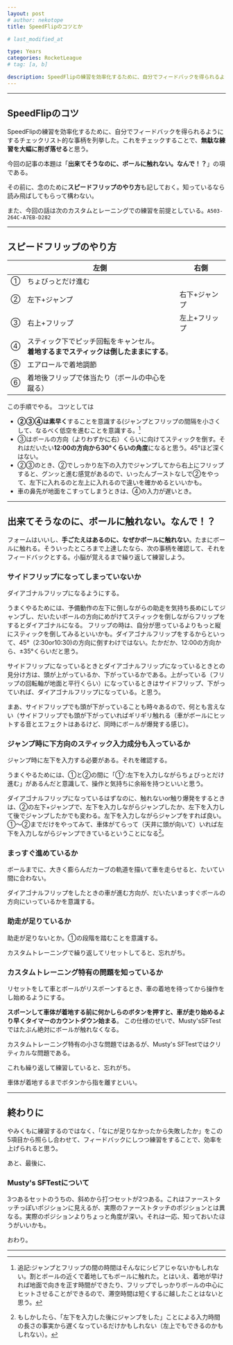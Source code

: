 ```yaml
---
layout: post
# author: nekotope
title: SpeedFlipのコツとか

# last_modified_at

type: Years
categories: RocketLeague
# tag: [a, b]

description: SpeedFlipの練習を効率化するために、自分でフィードバックを得られるようにするチェックリスト的な事柄を列挙した。今回の記事の本題は「出来てそうなのに、ボールに触れない。なんで！？」の項である。
---
```


---------

## SpeedFlipのコツ

SpeedFlipの練習を効率化するために、自分でフィードバックを得られるようにするチェックリスト的な事柄を列挙した。これをチェックすることで、**無駄な練習を大幅に削ぎ落せる**と思う。

今回の記事の本題は「**出来てそうなのに、ボールに触れない。なんで！？**」の項である。

その前に、念のために**スピードフリップのやり方**も記しておく。知っているなら読み飛ばしてもらって構わない。

また、今回の話は次のカスタムとレーニングでの練習を前提としている。`A503-264C-A7EB-D282`

---------

## スピードフリップのやり方

| 　  | 左側 | 右側 |
|-------|--------|---------|
| ① | ちょびっとだけ進む |
| ② | 左下+ジャンプ | 右下+ジャンプ |
| ③ | 右上+フリップ | 左上+フリップ |
| ④ | スティック下でピッチ回転をキャンセル。<br>**着地するまでスティックは倒したままにする**。|  
| ⑤ | エアロールで着地調節 |  
| ⑥ | 着地後フリップで体当たり（ボールの中心を蹴る） |  



この手順でやる。
コツとしては
- **②③④は素早く**することを意識する(ジャンプとフリップの間隔を小さくして、なるべく低空を進むことを意識する。[^ps_hangtime]
- ③はボールの方向（よりわずかに右）くらいに向けてスティックを倒す。それはだいたい**12:00の方向から30°くらいの角度**になると思う。45°ほど深くはない。
- ②③のとき、②でしっかり左下の入力でジャンプしてから右上にフリップすると、グンッと進む感覚があるので、いったんブーストなしで②をやって、左下に入れるのと左上に入れるので違いを確かめるといいかも。
- 車の鼻先が地面をこすってしまうときは、④の入力が遅いとき。

---------

## 出来てそうなのに、ボールに触れない。なんで！？
フォームはいいし、**手ごたえはあるのに、なぜかボールに触れない**。たまにボールに触れる。そういったところまで上達したなら、次の事柄を確認して、それをフィードバックとする。小脳が覚えるまで繰り返して練習しよう。

### サイドフリップになってしまっていないか

ダイアゴナルフリップになるようにする。

うまくやるためには、予備動作の左下に倒しながらの助走を気持ち長めにしてジャンプし、だいたいボールの方向にめがけてスティックを倒しながらフリップをするとダイアゴナルになる。
フリップの時は、自分が思っているよりもっと縦にスティックを倒してみるといいかも。ダイアゴナルフリップをするからといって、45°（2:30or10:30)の方向に倒すわけではない。たかだか、12:00の方向から、±35°くらいだと思う。

サイドフリップになっているときとダイアゴナルフリップになっているときとの見分け方は、頭が上がっているか、下がっているかである。上がっている（フリップの回転軸が地面と平行くらい）になっているときはサイドフリップ、下がっていれば、ダイアゴナルフリップになっている。と思う。

まあ、サイドフリップでも頭が下がっていることも時々あるので、何とも言えない（サイドフリップでも頭が下がっていればギリギリ触れる（車がボールにヒットする音とエフェクトはあるけど、同時にボールが爆発する感じ）。

### ジャンプ時に下方向のスティック入力成分も入っているか

ジャンプ時に左下を入力する必要がある。それを確認する。

うまくやるためには、①と②の間に「①':左下を入力しながらちょびっとだけ進む」があるんだと意識して、操作と気持ちに余裕を持つといいと思う。

ダイアゴナルフリップになっているはずなのに、触れないor触り爆発をするときは、②の左下+ジャンプで、左下を入力しながらジャンプしたか、左下を入力して後でジャンプしたかでも変わる。左下を入力しながらジャンプをすれば良い。①～②までだけをやってみて、車体がてらって（天井に頭が向いて）いれば左下を入力しながらジャンプできているということになる[^ps_jump_direction]。

### まっすぐ進めているか

ボールまでに、大きく膨らんだカーブの軌道を描いて車を走らせると、たいてい間に合わない。

ダイアゴナルフリップをしたときの車が進む方向が、だいたいまっすぐボールの方向にいっているかを意識する。

### 助走が足りているか

助走が足りないとか。①の段階を踏むことを意識する。

カスタムトレーニングで繰り返してリセットしてると、忘れがち。

### カスタムトレーニング特有の問題を知っているか

リセットをして車とボールがリスポーンするとき、車の着地を待ってから操作をし始めるようにする。

**スポーンして車体が着地する前に何かしらのボタンを押すと、車が走り始めるより早くタイマーのカウントダウン始まる**。
この仕様のせいで、Musty'sSFTestではたぶん絶対にボールが触れなくなる。

カスタムトレーニング特有の小さな問題ではあるが、Musty's SFTestではクリティカルな問題である。

これも繰り返して練習していると、忘れがち。

車体が着地するまでボタンから指を離すといい。

---------

## 終わりに

やみくもに練習するのではなく、「なにが足りなかったから失敗したか」をこの5項目から照らし合わせて、フィードバックにしつつ練習をすることで、効率を上げられると思う。

あと、最後に、

### Musty's SFTestについて
3つあるセットのうちの、斜めから打つセットが2つある。これはファーストタッチっぽいポジションに見えるが、実際のファーストタッチのポジションとは異なる。実際のポジションよりちょっと角度が深い。それは一応、知っておいたほうがいいかも。

おわり。

---------

[^ps_hangtime]: 追記:ジャンプとフリップの間の時間はそんなにシビアじゃないかもしれない。割とボールの近くで着地してもボールに触れた。とはいえ、着地が早ければ地面で向きを正す時間ができたり、フリップでしっかりボールの中心にヒットさせることができるので、滞空時間は短くするに越したことはないと思う。

[^ps_jump_direction]:もしかしたら、「左下を入力した後にジャンプをした」ことによる入力時間の長さの事実から遅くなっているだけかもしれない（左上でもできるのかもしれない）。
